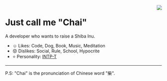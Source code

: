 <a href="#">
<img align="right" src="https://github-readme-stats.vercel.app/api?username=MegChai&show_icons=true&hide_border=true&count_private=true&include_all_commits=true">
</a>

# Just call me "Chai"

A developer who wants to raise a Shiba Inu.

- :relaxed: Likes: Code, Dog, Book, Music, Meditation
- :worried: Dislikes: Social, Rule, School, Hypocrite
- :star: Personality: [INTP-T](https://www.16personalities.com/intp-personality)

----

P.S: "Chai" is the pronunciation of Chinese word "柴".
